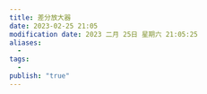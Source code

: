 ```yaml
---
title: 差分放大器
date: 2023-02-25 21:05
modification date: 2023 二月 25日 星期六 21:05:25
aliases:
  - 
tags:
  - 
publish: "true"
---
```


